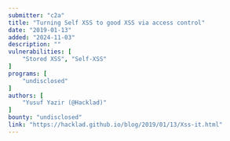 ```yaml
---
submitter: "c2a"
title: "Turning Self XSS to good XSS via access control"
date: "2019-01-13"
added: "2024-11-03"
description: ""
vulnerabilities: [
    "Stored XSS", "Self-XSS"
]
programs: [
    "undisclosed"
]
authors: [
    "Yusuf Yazir (@Hacklad)"
]
bounty: "undisclosed"
link: "https://hacklad.github.io/blog/2019/01/13/Xss-it.html"
---
```




